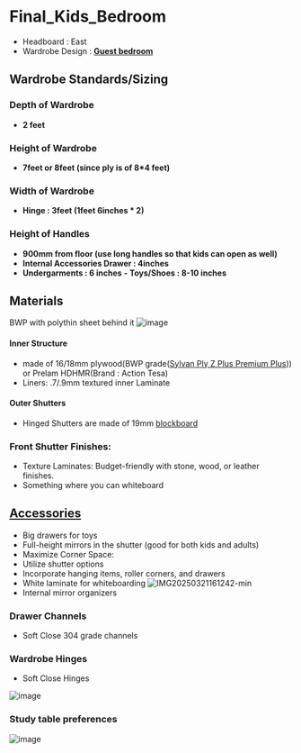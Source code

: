 # Final_Kids_Bedroom

- Headboard : East
- Wardrobe Design : **[Guest bedroom](https://www.instagram.com/p/DD8dov3tHCJ/)**

## Wardrobe Standards/Sizing

### Depth of Wardrobe
- **2 feet**

### Height of Wardrobe
- **7feet or 8feet (since ply is of 8*4 feet)**

### Width of Wardrobe
- **Hinge : 3feet (1feet 6inches * 2)**

### Height of Handles
- **900mm from floor (use long handles so that kids can open as well)**
- **Internal Accessories Drawer :  4inches**
- **Undergarments : 6 inches**
**- Toys/Shoes : 8-10 inches**

## Materials
BWP with polythin sheet behind it
![image](https://github.com/user-attachments/assets/102cab21-c456-4f51-8c11-827ce73467f4)
  
#### Inner Structure
- made of 16/18mm plywood(BWP grade([Sylvan Ply Z Plus Premium Plus](https://sylvanply.com/product/sylvan-z-premium-ply))) or Prelam HDHMR(Brand : Action Tesa)
- Liners: .7/.9mm textured inner Laminate

#### Outer Shutters
- Hinged Shutters are made of 19mm [blockboard](https://appleplywoods.com/premium-quality-bwp-apple-plywood/)

### Front Shutter Finishes: 
- Texture Laminates: Budget-friendly with stone, wood, or leather finishes.
- Something where you can whiteboard

## [Accessories](https://instagram.com/p/C_IlBbZobJg/)

- Big drawers for toys
- Full-height mirrors in the shutter (good for both kids and adults)
- Maximize Corner Space:
- Utilize shutter options
- Incorporate hanging items, roller corners, and drawers
- White laminate for whiteboarding
![IMG20250321161242-min](https://github.com/user-attachments/assets/918f90b0-ded2-4cf9-b0e5-461407df5b58)
- Internal mirror organizers

### Drawer Channels
- Soft Close 304 grade channels

### Wardrobe Hinges
- Soft Close Hinges

![image](https://github.com/user-attachments/assets/2655acb7-8ecc-4f65-9853-915ebc92c9f0)

### Study table preferences

![image](https://github.com/user-attachments/assets/9f2575d7-6559-4fea-8924-50f8a2f9b89b)
